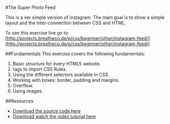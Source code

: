 #The Super Photo Feed

This is a ver simple version of instagram. The main goal is to show a simple layout and the inter-connection between CSS and HTML.

To see this exercise live go to: [http://projects.breatheco.de/p/css/beginner/other/instagram-feed/](http://projects.breatheco.de/p/css/beginner/other/instagram-feed/)

##Fundamentals
This exercise covers the following fundamentals:
1. Basic structure for every HTML5 website.
2. <Link> tags to import CSS Rules.
3. Using the different selectors available in CSS.
4. Working with boxes: border, padding and margins.
5. Overflow.
6. Using images.

##Resources
- [Download the source code here](http://projects.breatheco.de/p/css/beginner/other/instagram-feed/)
- [Download watch the video tutorial here](http://projects.breatheco.de/p/css/beginner/other/instagram-feed/)
